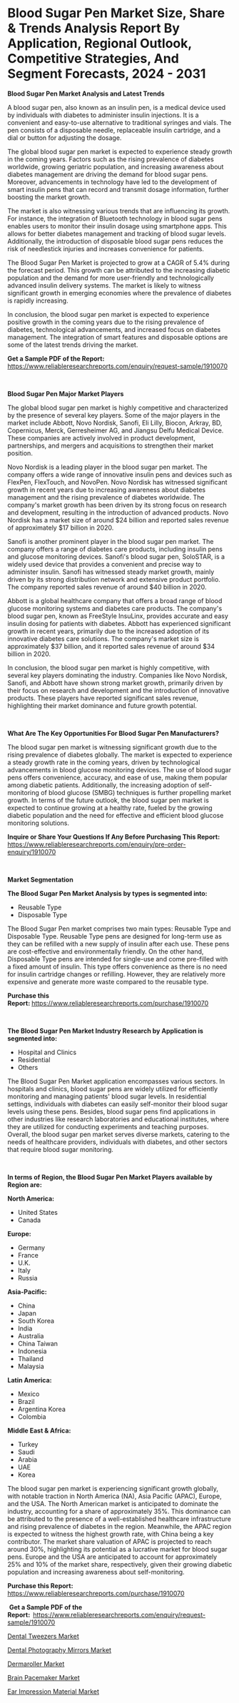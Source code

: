 <p><h1>Blood Sugar Pen Market Size, Share & Trends Analysis Report By Application, Regional Outlook, Competitive Strategies, And Segment Forecasts, 2024 - 2031</h1></p><p><strong>Blood Sugar Pen Market Analysis and Latest Trends</strong></p>
<p><p>A blood sugar pen, also known as an insulin pen, is a medical device used by individuals with diabetes to administer insulin injections. It is a convenient and easy-to-use alternative to traditional syringes and vials. The pen consists of a disposable needle, replaceable insulin cartridge, and a dial or button for adjusting the dosage.</p><p>The global blood sugar pen market is expected to experience steady growth in the coming years. Factors such as the rising prevalence of diabetes worldwide, growing geriatric population, and increasing awareness about diabetes management are driving the demand for blood sugar pens. Moreover, advancements in technology have led to the development of smart insulin pens that can record and transmit dosage information, further boosting the market growth.</p><p>The market is also witnessing various trends that are influencing its growth. For instance, the integration of Bluetooth technology in blood sugar pens enables users to monitor their insulin dosage using smartphone apps. This allows for better diabetes management and tracking of blood sugar levels. Additionally, the introduction of disposable blood sugar pens reduces the risk of needlestick injuries and increases convenience for patients.</p><p>The Blood Sugar Pen Market is projected to grow at a CAGR of 5.4% during the forecast period. This growth can be attributed to the increasing diabetic population and the demand for more user-friendly and technologically advanced insulin delivery systems. The market is likely to witness significant growth in emerging economies where the prevalence of diabetes is rapidly increasing.</p><p>In conclusion, the blood sugar pen market is expected to experience positive growth in the coming years due to the rising prevalence of diabetes, technological advancements, and increased focus on diabetes management. The integration of smart features and disposable options are some of the latest trends driving the market.</p></p>
<p><strong>Get a Sample PDF of the Report:&nbsp;</strong> <a href="https://www.reliableresearchreports.com/enquiry/request-sample/1910070">https://www.reliableresearchreports.com/enquiry/request-sample/1910070</a></p>
<p>&nbsp;</p>
<p><strong>Blood Sugar Pen Major Market Players</strong></p>
<p><p>The global blood sugar pen market is highly competitive and characterized by the presence of several key players. Some of the major players in the market include Abbott, Novo Nordisk, Sanofi, Eli Lilly, Biocon, Arkray, BD, Copernicus, Merck, Gerresheimer AG, and Jiangsu Delfu Medical Device. These companies are actively involved in product development, partnerships, and mergers and acquisitions to strengthen their market position.</p><p>Novo Nordisk is a leading player in the blood sugar pen market. The company offers a wide range of innovative insulin pens and devices such as FlexPen, FlexTouch, and NovoPen. Novo Nordisk has witnessed significant growth in recent years due to increasing awareness about diabetes management and the rising prevalence of diabetes worldwide. The company's market growth has been driven by its strong focus on research and development, resulting in the introduction of advanced products. Novo Nordisk has a market size of around $24 billion and reported sales revenue of approximately $17 billion in 2020.</p><p>Sanofi is another prominent player in the blood sugar pen market. The company offers a range of diabetes care products, including insulin pens and glucose monitoring devices. Sanofi's blood sugar pen, SoloSTAR, is a widely used device that provides a convenient and precise way to administer insulin. Sanofi has witnessed steady market growth, mainly driven by its strong distribution network and extensive product portfolio. The company reported sales revenue of around $40 billion in 2020.</p><p>Abbott is a global healthcare company that offers a broad range of blood glucose monitoring systems and diabetes care products. The company's blood sugar pen, known as FreeStyle InsuLinx, provides accurate and easy insulin dosing for patients with diabetes. Abbott has experienced significant growth in recent years, primarily due to the increased adoption of its innovative diabetes care solutions. The company's market size is approximately $37 billion, and it reported sales revenue of around $34 billion in 2020.</p><p>In conclusion, the blood sugar pen market is highly competitive, with several key players dominating the industry. Companies like Novo Nordisk, Sanofi, and Abbott have shown strong market growth, primarily driven by their focus on research and development and the introduction of innovative products. These players have reported significant sales revenue, highlighting their market dominance and future growth potential.</p></p>
<p>&nbsp;</p>
<p><strong>What Are The Key Opportunities For Blood Sugar Pen Manufacturers?</strong></p>
<p><p>The blood sugar pen market is witnessing significant growth due to the rising prevalence of diabetes globally. The market is expected to experience a steady growth rate in the coming years, driven by technological advancements in blood glucose monitoring devices. The use of blood sugar pens offers convenience, accuracy, and ease of use, making them popular among diabetic patients. Additionally, the increasing adoption of self-monitoring of blood glucose (SMBG) techniques is further propelling market growth. In terms of the future outlook, the blood sugar pen market is expected to continue growing at a healthy rate, fueled by the growing diabetic population and the need for effective and efficient blood glucose monitoring solutions.</p></p>
<p><strong>Inquire or Share Your Questions If Any Before Purchasing This Report:</strong> <a href="https://www.reliableresearchreports.com/enquiry/pre-order-enquiry/1910070">https://www.reliableresearchreports.com/enquiry/pre-order-enquiry/1910070</a></p>
<p>&nbsp;</p>
<p><strong>Market Segmentation</strong></p>
<p><strong>The Blood Sugar Pen Market Analysis by types is segmented into:</strong></p>
<p><ul><li>Reusable Type</li><li>Disposable Type</li></ul></p>
<p><p>The Blood Sugar Pen market comprises two main types: Reusable Type and Disposable Type. Reusable Type pens are designed for long-term use as they can be refilled with a new supply of insulin after each use. These pens are cost-effective and environmentally friendly. On the other hand, Disposable Type pens are intended for single-use and come pre-filled with a fixed amount of insulin. This type offers convenience as there is no need for insulin cartridge changes or refilling. However, they are relatively more expensive and generate more waste compared to the reusable type.</p></p>
<p><strong>Purchase this Report:&nbsp;</strong><a href="https://www.reliableresearchreports.com/purchase/1910070">https://www.reliableresearchreports.com/purchase/1910070</a></p>
<p>&nbsp;</p>
<p><strong>The Blood Sugar Pen Market Industry Research by Application is segmented into:</strong></p>
<p><ul><li>Hospital and Clinics</li><li>Residential</li><li>Others</li></ul></p>
<p><p>The Blood Sugar Pen Market application encompasses various sectors. In hospitals and clinics, blood sugar pens are widely utilized for efficiently monitoring and managing patients' blood sugar levels. In residential settings, individuals with diabetes can easily self-monitor their blood sugar levels using these pens. Besides, blood sugar pens find applications in other industries like research laboratories and educational institutes, where they are utilized for conducting experiments and teaching purposes. Overall, the blood sugar pen market serves diverse markets, catering to the needs of healthcare providers, individuals with diabetes, and other sectors that require blood sugar monitoring.</p></p>
<p>&nbsp;</p>
<p><strong>In terms of Region, the Blood Sugar Pen Market Players available by Region are:</strong></p>
<p>
    <p> <strong> North America: </strong>
        <ul>
            <li>United States</li>
            <li>Canada</li>
        </ul>
        </p> 
    <p> <strong> Europe: </strong>
        <ul>
            <li>Germany</li>
            <li>France</li>
            <li>U.K.</li>
            <li>Italy</li>
            <li>Russia</li>
        </ul>
        </p> 
    <p> <strong> Asia-Pacific: </strong>
        <ul>
            <li>China</li>
            <li>Japan</li>
            <li>South Korea</li>
            <li>India</li>
            <li>Australia</li>
            <li>China Taiwan</li>
            <li>Indonesia</li>
            <li>Thailand</li>
            <li>Malaysia</li>
        </ul>
        </p> 
    <p> <strong> Latin America: </strong>
        <ul>
            <li>Mexico</li>
            <li>Brazil</li>
            <li>Argentina Korea</li>
            <li>Colombia</li>
        </ul>
        </p> 
    <p> <strong> Middle East & Africa: </strong>
        <ul>
            <li>Turkey</li>
            <li>Saudi</li>
            <li>Arabia</li>
            <li>UAE</li>
            <li>Korea</li>
        </ul>
    </p>
    </p>
<p><p>The blood sugar pen market is experiencing significant growth globally, with notable traction in North America (NA), Asia Pacific (APAC), Europe, and the USA. The North American market is anticipated to dominate the industry, accounting for a share of approximately 35%. This dominance can be attributed to the presence of a well-established healthcare infrastructure and rising prevalence of diabetes in the region. Meanwhile, the APAC region is expected to witness the highest growth rate, with China being a key contributor. The market share valuation of APAC is projected to reach around 30%, highlighting its potential as a lucrative market for blood sugar pens. Europe and the USA are anticipated to account for approximately 25% and 10% of the market share, respectively, given their growing diabetic population and increasing awareness about self-monitoring.</p></p>
<p><strong>Purchase this Report: </strong><a href="https://www.reliableresearchreports.com/purchase/1910070">https://www.reliableresearchreports.com/purchase/1910070</a></p>
<p>&nbsp;<strong>Get a Sample PDF of the Report:&nbsp;&nbsp;</strong><a href="https://www.reliableresearchreports.com/enquiry/request-sample/1910070">https://www.reliableresearchreports.com/enquiry/request-sample/1910070</a></p>
<p><strong></strong></p>
<p><p><a href="https://github.com/ruslanpoljakovrd177/Market-Research-Report-List-2/blob/main/dental-tweezers-market.md">Dental Tweezers Market</a></p><p><a href="https://github.com/grishafomin4852/Market-Research-Report-List-2/blob/main/dental-photography-mirrors-market.md">Dental Photography Mirrors Market</a></p><p><a href="https://github.com/gulaimolin/Market-Research-Report-List-2/blob/main/dermaroller-market.md">Dermaroller Market</a></p><p><a href="https://github.com/dziulagalemab/Market-Research-Report-List-2/blob/main/brain-pacemaker-market.md">Brain Pacemaker Market</a></p><p><a href="https://github.com/abbypearson7765/Market-Research-Report-List-2/blob/main/ear-impression-material-market.md">Ear Impression Material Market</a></p></p>